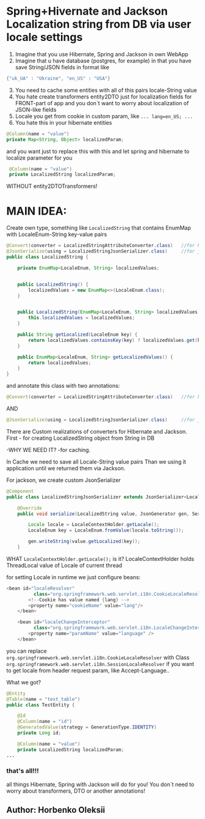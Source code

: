 # Spring+Hivernate and Jackson Localization string from DB via user locale settings
1. Imagine that you use Hibernate, Spring and Jackson in own WebApp
2. Imagine that u have database (postgres, for example) in that you have save String/JSON fields in format like

```java
{"uk_UA" : "Ukraine", "en_US" : "USA"}
```
3. You need to cache some entities with all of this pairs locale-String value
4. You hate create transformers entity2DTO just for localization fields for FRONT-part of app and you don`t want to worry about localization of JSON-like fields
5. Locale you get from cookie in custom param, like ```... lang=en_US; ...```
6. You hate this in your hibernate entities
```java
@Column(name = "value")
private Map<String, Object> localizedParam;
```

and you want just to replace this with this and let spring and hibernate to localize parameter for you
```java
 @Column(name = "value")
 private LocalizedString localizedParam;
  ```
  WITHOUT entity2DTOTransformers!
  
  
# MAIN IDEA:
Create own type, something like `LocalizedString` that contains EnumMap with LocaleEnum-String key-value pairs
```java
@Convert(converter = LocalizedStringAttributeConverter.class)   //for hibernate
@JsonSerialize(using = LocalizedStringJsonSerializer.class)     //for jackson
public class LocalizedString {

    private EnumMap<LocaleEnum, String> localizedValues;


    public LocalizedString() {
        localizedValues = new EnumMap<>(LocaleEnum.class);
    }


    public LocalizedString(EnumMap<LocaleEnum, String> localizedValues) {
        this.localizedValues = localizedValues;
    }

    public String getLocalized(LocaleEnum key) {
        return localizedValues.containsKey(key) ? localizedValues.get(key) : "";
    }

    public EnumMap<LocaleEnum, String> getLocalizedValues() {
        return localizedValues;
    }
}
```
and annotate this class with two annotations:


```java
@Convert(converter = LocalizedStringAttributeConverter.class)   //for hibernate
```
AND
```java
@JsonSerialize(using = LocalizedStringJsonSerializer.class)     //for jackson
```

There are Custom realizations of converters for Hibernate and Jackson.
First - for creating LocalizedString object from String in DB 

-WHY WE NEED IT?
-for caching. 

In Cache we need to save all Locale-String value pairs
Than we using it application until we returned them via Jackson.

For jackson, we create custom JsonSerializer
```java
@Component
public class LocalizedStringJsonSerializer extends JsonSerializer<LocalizedString> {

    @Override
    public void serialize(LocalizedString value, JsonGenerator gen, SerializerProvider provider) throws IOException {

        Locale locale = LocaleContextHolder.getLocale();
        LocaleEnum key = LocaleEnum.fromValue(locale.toString());

        gen.writeString(value.getLocalized(key));
    }

```

WHAT ``` LocaleContextHolder.getLocale(); ``` is it?
LocaleContextHolder holds ThreadLocal value of Locale of current thread

for setting Locale in runtime we just configure beans:

```java
<bean id="localeResolver"
          class="org.springframework.web.servlet.i18n.CookieLocaleResolver">
        <!--Cookie has value named {lang} -->
        <property name="cookieName" value="lang"/>
    </bean>

    <bean id="localeChangeInterceptor"
          class="org.springframework.web.servlet.i18n.LocaleChangeInterceptor">
        <property name="paramName" value="language" />
    </bean>
```

you can replace ``` org.springframework.web.servlet.i18n.CookieLocaleResolver ``` with Class ```org.springframework.web.servlet.i18n.SessionLocaleResolver```
if you want to get locale from header request param, like Accept-Language..

What we got?

``` java
@Entity
@Table(name = "test_table")
public class TestEntity {

    @Id
    @Column(name = "id")
    @GeneratedValue(strategy = GenerationType.IDENTITY)
    private Long id;

    @Column(name = "value")
    private LocalizedString localizedParam;
...  
```

### that's all!!!
all things Hibernate, Spring with Jackson  will do for you!
You don`t need to worry about transformers, DTO or another annotations!

## Author: Horbenko Oleksii
